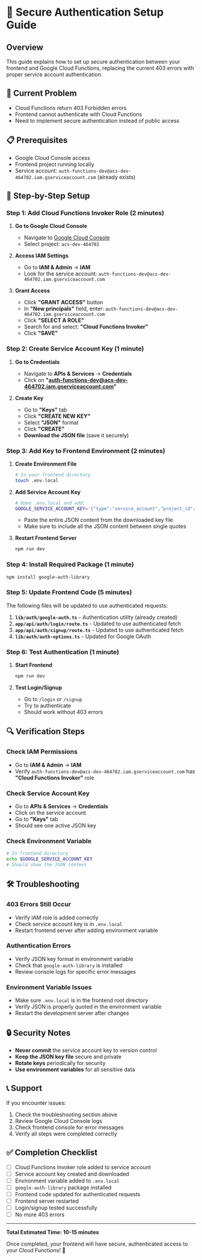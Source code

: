 # 🔐 Secure Authentication Setup Guide

## Overview
This guide explains how to set up secure authentication between your frontend and Google Cloud Functions, replacing the current 403 errors with proper service account authentication.

## 🎯 Current Problem
- Cloud Functions return 403 Forbidden errors
- Frontend cannot authenticate with Cloud Functions
- Need to implement secure authentication instead of public access

## 📋 Prerequisites
- Google Cloud Console access
- Frontend project running locally
- Service account: `auth-functions-dev@acs-dev-464702.iam.gserviceaccount.com` (already exists)

## 🚀 Step-by-Step Setup

### Step 1: Add Cloud Functions Invoker Role (2 minutes)

1. **Go to Google Cloud Console**
   - Navigate to [Google Cloud Console](https://console.cloud.google.com)
   - Select project: `acs-dev-464702`

2. **Access IAM Settings**
   - Go to **IAM & Admin** → **IAM**
   - Look for the service account: `auth-functions-dev@acs-dev-464702.iam.gserviceaccount.com`

3. **Grant Access**
   - Click **"GRANT ACCESS"** button
   - In **"New principals"** field, enter: `auth-functions-dev@acs-dev-464702.iam.gserviceaccount.com`
   - Click **"SELECT A ROLE"**
   - Search for and select: **"Cloud Functions Invoker"**
   - Click **"SAVE"**

### Step 2: Create Service Account Key (1 minute)

1. **Go to Credentials**
   - Navigate to **APIs & Services** → **Credentials**
   - Click on **"auth-functions-dev@acs-dev-464702.iam.gserviceaccount.com"**

2. **Create Key**
   - Go to **"Keys"** tab
   - Click **"CREATE NEW KEY"**
   - Select **"JSON"** format
   - Click **"CREATE"**
   - **Download the JSON file** (save it securely)

### Step 3: Add Key to Frontend Environment (2 minutes)

1. **Create Environment File**
   ```bash
   # In your frontend directory
   touch .env.local
   ```

2. **Add Service Account Key**
   ```bash
   # Open .env.local and add:
   GOOGLE_SERVICE_ACCOUNT_KEY='{"type":"service_account","project_id":"acs-dev-464702",...}'
   ```
   - Paste the entire JSON content from the downloaded key file
   - Make sure to include all the JSON content between single quotes

3. **Restart Frontend Server**
   ```bash
   npm run dev
   ```

### Step 4: Install Required Package (1 minute)

```bash
npm install google-auth-library
```

### Step 5: Update Frontend Code (5 minutes)

The following files will be updated to use authenticated requests:

1. **`lib/auth/google-auth.ts`** - Authentication utility (already created)
2. **`app/api/auth/login/route.ts`** - Updated to use authenticated fetch
3. **`app/api/auth/signup/route.ts`** - Updated to use authenticated fetch
4. **`lib/auth/auth-options.ts`** - Updated for Google OAuth

### Step 6: Test Authentication (1 minute)

1. **Start Frontend**
   ```bash
   npm run dev
   ```

2. **Test Login/Signup**
   - Go to `/login` or `/signup`
   - Try to authenticate
   - Should work without 403 errors

## 🔍 Verification Steps

### Check IAM Permissions
- Go to **IAM & Admin** → **IAM**
- Verify `auth-functions-dev@acs-dev-464702.iam.gserviceaccount.com` has **"Cloud Functions Invoker"** role

### Check Service Account Key
- Go to **APIs & Services** → **Credentials**
- Click on the service account
- Go to **"Keys"** tab
- Should see one active JSON key

### Check Environment Variable
```bash
# In frontend directory
echo $GOOGLE_SERVICE_ACCOUNT_KEY
# Should show the JSON content
```

## 🛠️ Troubleshooting

### 403 Errors Still Occur
- Verify IAM role is added correctly
- Check service account key is in `.env.local`
- Restart frontend server after adding environment variable

### Authentication Errors
- Verify JSON key format in environment variable
- Check that `google-auth-library` is installed
- Review console logs for specific error messages

### Environment Variable Issues
- Make sure `.env.local` is in the frontend root directory
- Verify JSON is properly quoted in the environment variable
- Restart the development server after changes

## 🔒 Security Notes

- **Never commit** the service account key to version control
- **Keep the JSON key file** secure and private
- **Rotate keys** periodically for security
- **Use environment variables** for all sensitive data

## 📞 Support

If you encounter issues:
1. Check the troubleshooting section above
2. Review Google Cloud Console logs
3. Check frontend console for error messages
4. Verify all steps were completed correctly

## ✅ Completion Checklist

- [ ] Cloud Functions Invoker role added to service account
- [ ] Service account key created and downloaded
- [ ] Environment variable added to `.env.local`
- [ ] `google-auth-library` package installed
- [ ] Frontend code updated for authenticated requests
- [ ] Frontend server restarted
- [ ] Login/signup tested successfully
- [ ] No more 403 errors

---

**Total Estimated Time: 10-15 minutes**

Once completed, your frontend will have secure, authenticated access to your Cloud Functions! 🎉 